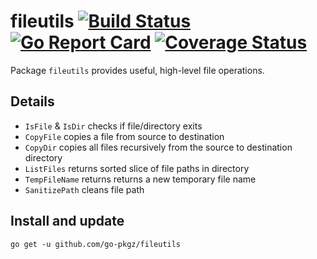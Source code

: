 # fileutils [![Build Status](https://github.com/go-pkgz/fileutils/workflows/build/badge.svg)](https://github.com/go-pkgz/fileutils/actions) [![Go Report Card](https://goreportcard.com/badge/github.com/go-pkgz/fileutils)](https://goreportcard.com/report/github.com/go-pkgz/fileutils) [![Coverage Status](https://coveralls.io/repos/github/go-pkgz/fileutils/badge.svg?branch=master)](https://coveralls.io/github/go-pkgz/fileutils?branch=master)

Package `fileutils` provides useful, high-level file operations.

## Details

- `IsFile` & `IsDir` checks if file/directory exits
- `CopyFile` copies a file from source to destination
- `CopyDir` copies all files recursively from the source to destination directory
- `ListFiles` returns sorted slice of file paths in directory
- `TempFileName` returns returns a new temporary file name
- `SanitizePath` cleans file path

## Install and update

`go get -u github.com/go-pkgz/fileutils`
